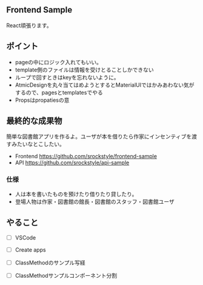 ## Frontend Sample
React頑張ります。

## ポイント
- pageの中にロジック入れてもいい。
- template側のファイルは情報を受けとることしかできない
- ループで回すときはkeyを忘れないように。
- AtmicDesignを丸々当てはめようとするとMaterialUIではかみあわない気がするので、pagesとtemplatesでやる
- Propsはpropatiesの意

## 最終的な成果物
簡単な図書館アプリを作るよ。ユーザが本を借りたら作家にインセンティブを渡すみたいなとこしたい。
- Frontend https://github.com/srockstyle/frontend-sample
- API https://github.com/srockstyle/api-sample

### 仕様
- 人は本を書いたものを預けたり借りたり貸したり。
- 登場人物は作家・図書館の館長・図書館のスタッフ・図書館ユーザ

## やること
- [ ] VSCode
- [ ] Create apps
- [ ] ClassMethodのサンプル写経
- [ ] ClassMethodサンプルコンポーネント分割

